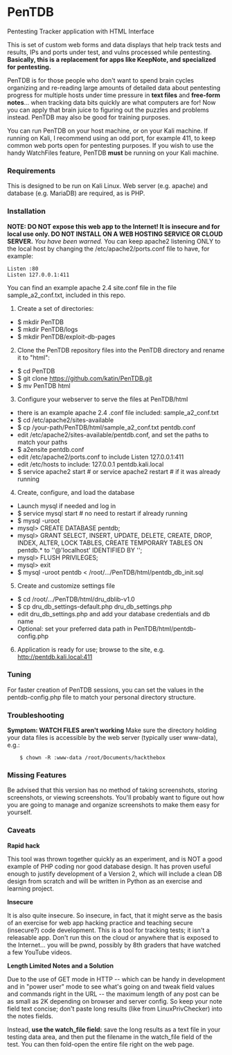 # PenTDB
Pentesting Tracker application with HTML Interface

This is set of custom web forms and data displays that help track tests and results, IPs and ports under test, and vulns processed while pentesting. **Basically, this is a replacement for apps like KeepNote, and specialized for pentesting.**

PenTDB is for those people who don't want to spend brain cycles organizing and re-reading large amounts of detailed data about pentesting progress for multiple hosts under time pressure in **text files** and **free-form notes**... when tracking data bits quickly are what computers are for! Now you can apply that brain juice to figuring out the puzzles and problems instead. PenTDB may also be good for training purposes.

You can run PenTDB on your host machine, or on your Kali machine. If running on Kali, I recommend using an odd port, for example 411, to keep common web ports open for pentesting purposes. If you wish to use the handy WatchFiles feature, PenTDB **must** be running on your Kali machine.

### Requirements
This is designed to be run on Kali Linux. Web server (e.g. apache) and database (e.g. MariaDB) are required, as is PHP.

### Installation
**NOTE: DO NOT expose this web app to the Internet! It is insecure and for local use only. DO NOT INSTALL ON A WEB HOSTING SERVICE OR CLOUD SERVER.** *You have been warned.*
You can keep apache2 listening ONLY to the local host by changing the /etc/apache2/ports.conf file to have, for example:

```
Listen :80
Listen 127.0.0.1:411
```
You can find an example apache 2.4 site.conf file in the file sample_a2_conf.txt, included in this repo.

1. Create a set of directories:
  * $ mkdir PenTDB
  * $ mkdir PenTDB/logs
  * $ mkdir PenTDB/exploit-db-pages
2. Clone the PenTDB repository files into the PenTDB directory and rename it to "html":
  * $ cd PenTDB
  * $ git clone https://github.com/katin/PenTDB.git
  * $ mv PenTDB html
3. Configure your webserver to serve the files at PenTDB/html
  * there is an example apache 2.4 .conf file included: sample_a2_conf.txt
  * $ cd /etc/apache2/sites-available
  * $ cp /your-path/PenTDB/html/sample_a2_conf.txt pentdb.conf
  * edit /etc/apache2/sites-available/pentdb.conf, and set the paths to match your paths
  * $ a2ensite pentdb.conf
  * edit /etc/apache2/ports.conf   to include   Listen 127.0.0.1:411
  * edit /etc/hosts to include:      127.0.0.1    pentdb.kali.local
  * $ service apache2 start   # or service apache2 restart     # if it was already running
4. Create, configure, and load the database
  * Launch mysql if needed and log in 
  * $ service mysql start      # no need to restart if already running
  * $ mysql -uroot
  * mysql> CREATE DATABASE pentdb;
  * mysql> GRANT SELECT, INSERT, UPDATE, DELETE, CREATE, DROP, INDEX, ALTER, LOCK TABLES, CREATE TEMPORARY TABLES ON pentdb.* to '<username>'@'localhost' IDENTIFIED BY '<password>';
  * mysql> FLUSH PRIVILEGES;
  * mysql> exit
  * $ mysql -uroot pentdb < /root/.../PenTDB/html/pentdb_db_init.sql
5. Create and customize settings file
  * $ cd /root/.../PenTDB/html/dru_dblib-v1.0
  * $ cp dru_db_settings-default.php dru_db_settings.php 
  * edit dru_db_settings.php and add your database credentials and db name
  * Optional: set your preferred data path in PenTDB/html/pentdb-config.php
6. Application is ready for use; browse to the site, e.g. http://pentdb.kali.local:411
 
### Tuning
 For faster creation of PenTDB sessions, you can set the values in the pentdb-config.php file to match your personal directory structure. 
 
### Troubleshooting
**Symptom: WATCH FILES aren't working**
Make sure the directory holding your data files is accessible by the web server (typically user www-data), e.g.:
```
    $ chown -R :www-data /root/Documents/hackthebox
```

### Missing Features

Be advised that this version has no method of taking screenshots, storing screenshots, or viewing screenshots. You'll probably want to figure out how you are going to manage and organize screenshots to make them easy for yourself.

### Caveats
**Rapid hack**

This tool was thrown together quickly as an experiment, and is NOT a good example of PHP coding nor good database design. It has proven useful enough to justify development of a Version 2, which will include a clean DB design from scratch and will be written in Python as an exercise and learning project.

**Insecure**

It is also quite insecure. So insecure, in fact, that it might serve as the basis of an exercise for web app hacking practice and teaching secure (insecure?) code development. This is a tool for tracking tests; it isn't a releasable app. Don't run this on the cloud or anywhere that is exposed to the Internet... you will be pwnd, possibly by 8th graders that have watched a few YouTube videos.

**Length Limited Notes and a Solution**

Due to the use of GET mode in HTTP -- which can be handy in development and in "power user" mode to see what's going on and tweak field values and commands right in the URL -- the maximum length of any post can be as small as 2K depending on browser and server config. So keep your note field text concise; don't paste long results (like from LinuxPrivChecker) into the notes fields. 

Instead, **use the watch_file field:** save the long results as a text file in your testing data area, and then put the filename in the watch_file field of the test. You can then fold-open the entire file right on the web page.
